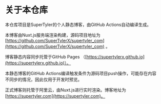# 关于本仓库

本仓库项目是SuperTyler的个人静态博客，由GitHub Actions自动编译生成。

本博客由Nuxt.js服务端渲染构建，源码项目地址为 [https://github.com/SuperTylerX/supertyler_com](https://github.com/SuperTylerX/supertyler_com) 。

博客静态内容同步托管于GitHub Pages （[https://supertylerx.github.io](https://supertylerx.github.io)）。

本静态博客的GitHub Actions编译触发条件为源码项目push操作，可能存在内容不同步的情况，因此仅用于开发时预览。

正式博客则托管于阿里云，由Nuxt.js进行实时渲染。博客地址为 [https://supertyler.com](https://supertyler.com)。
